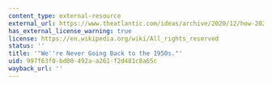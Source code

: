 ```yaml
---
content_type: external-resource
external_url: https://www.theatlantic.com/ideas/archive/2020/12/how-2020-shattered-shared-reality/617398/
has_external_license_warning: true
license: https://en.wikipedia.org/wiki/All_rights_reserved
status: ''
title: '"We''re Never Going Back to the 1950s."'
uid: 997f63f0-bd00-492a-a261-f2d481c8a65c
wayback_url: ''
---
```

